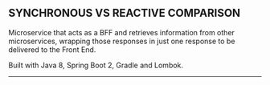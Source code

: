 SYNCHRONOUS VS REACTIVE COMPARISON
-----------------------------------------------------------------------------------

Microservice that acts as a BFF and retrieves information from other microservices,
wrapping those responses in just one response to be delivered to the Front End. 

Built with Java 8, Spring Boot 2, Gradle and Lombok.

-----------------------------------------------------------------------------------

